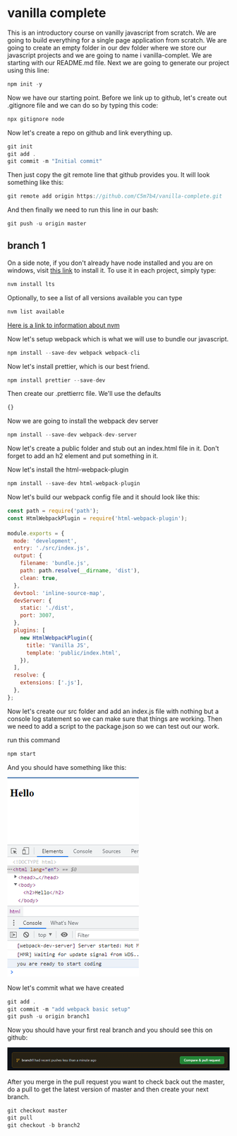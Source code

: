 # vanilla complete

This is an introductory course on vanilly javascript from scratch. We are going to build everything for a single page application from scratch. We are going to create an empty folder in our dev folder where we store our javascript projects and we are going to name i vanilla-complet. We are starting with our README.md file. Next we are going to generate our project using this line:

```js
npm init -y
```

Now we have our starting point. Before we link up to github, let's create out .gitignore file and we can do so by typing this code:

```js
npx gitignore node
```

Now let's create a repo on github and link everything up.

```js
git init
git add .
git commit -m "Initial commit"
```

Then just copy the git remote line that github provides you. It will look something like this:

```js
git remote add origin https://github.com/C5m7b4/vanilla-complete.git
```

And then finally we need to run this line in our bash:

```js
git push -u origin master
```

## branch 1

On a side note, if you don't already have node installed and you are on windows, visit [this link](https://github.com/coreybutler/nvm-windows#installation--upgrades) to install it. To use it in each project, simply type:

```js
nvm install lts
```

Optionally, to see a list of all versions available you can type

```js
nvm list available
```

[Here is a link to information about nvm](https://www.freecodecamp.org/news/nvm-for-windows-how-to-download-and-install-node-version-manager-in-windows-10/)

Now let's setup webpack which is what we will use to bundle our javascript.

```js
npm install --save-dev webpack webpack-cli
```

Now let's install prettier, which is our best friend.

```js
npm install prettier --save-dev
```

Then create our .prettierrc file. We'll use the defaults

```js
{}
```

Now we are going to install the webpack dev server

```js
npm install --save-dev webpack-dev-server
```

Now let's create a public folder and stub out an index.html file in it. Don't forget to add an h2 element and put something in it.

Now let's install the html-webpack-plugin

```js
npm install --save-dev html-webpack-plugin
```

Now let's build our webpack config file and it should look like this:

```js
const path = require('path');
const HtmlWebpackPlugin = require('html-webpack-plugin');

module.exports = {
  mode: 'development',
  entry: './src/index.js',
  output: {
    filename: 'bundle.js',
    path: path.resolve(__dirname, 'dist'),
    clean: true,
  },
  devtool: 'inline-source-map',
  devServer: {
    static: './dist',
    port: 3007,
  },
  plugins: [
    new HtmlWebpackPlugin({
      title: 'Vanilla JS',
      template: 'public/index.html',
    }),
  ],
  resolve: {
    extensions: ['.js'],
  },
};
```

Now let's create our src folder and add an index.js file with nothing but a console log statement so we can make sure that things are working. Then we need to add a script to the package.json so we can test out our work.

run this command

```js
npm start
```

And you should have something like this:

![alt basic-webpack-setup](images/webpack-01.png)

Now let's commit what we have created

```js
git add .
git commit -m "add webpack basic setup"
git push -u origin branch1
```

Now you should have your first real branch and you should see this on github:

![alt first-pull-request](images/first-pull-request.png)

After you merge in the pull request you want to check back out the master, do a pull to get the latest version of master and then create your next branch.

```js
git checkout master
git pull
git checkout -b branch2
```
